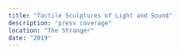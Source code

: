 ```yaml
---
title: "Tactile Sculptures of Light and Sound"
description: "press coverage"
location: "The Stranger"
date: "2019"
---
```

